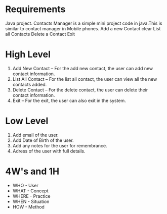 
# Requirements

Java project. Contacts Manager is a simple mini project code in java.This is similar to contact manager in Mobile phones.
  Add a new Contact clear  List all Contacts   Delete a Contact Exit

# High Level 

1. Add New Contact – For the add new contact, the user can add new contact information.
2. List All Contact – For the list all contact, the user can view all the new contacts added.
3. Delete Contact – For the delete contact, the user can delete their contact information.
4. Exit – For the exit, the user can also exit in the system.


# Low Level

1. Add email of the user.
2. Add Date of Birth of the user.
3. Add any notes for the user for remembrance.
4. Adress of the user with full details.


# 4W's and 1H

* WHO - User
* WHAT - Concept
* WHERE - Practice
* WHEN - Situation
* HOW - Method